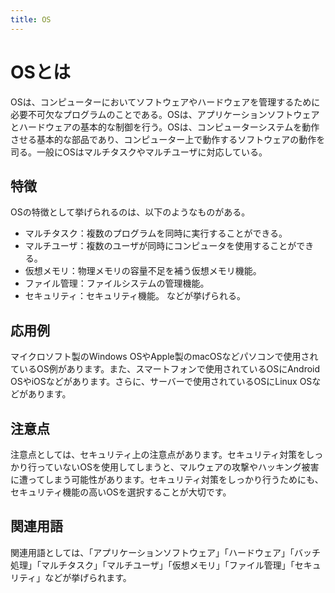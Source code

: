 ```yaml
---
title: OS
---
```


# OSとは
OSは、コンピューターにおいてソフトウェアやハードウェアを管理するために必要不可欠なプログラムのことである。OSは、アプリケーションソフトウェアとハードウェアの基本的な制御を行う。OSは、コンピューターシステムを動作させる基本的な部品であり、コンピューター上で動作するソフトウェアの動作を司る。一般にOSはマルチタスクやマルチユーザに対応している。

## 特徴
OSの特徴として挙げられるのは、以下のようなものがある。
- マルチタスク：複数のプログラムを同時に実行することができる。
- マルチユーザ：複数のユーザが同時にコンピュータを使用することができる。
- 仮想メモリ：物理メモリの容量不足を補う仮想メモリ機能。
- ファイル管理：ファイルシステムの管理機能。
- セキュリティ：セキュリティ機能。
などが挙げられる。

## 応用例
マイクロソフト製のWindows OSやApple製のmacOSなどパソコンで使用されているOS例があります。また、スマートフォンで使用されているOSにAndroid OSやiOSなどがあります。さらに、サーバーで使用されているOSにLinux OSなどがあります。

## 注意点
注意点としては、セキュリティ上の注意点があります。セキュリティ対策をしっかり行っていないOSを使用してしまうと、マルウェアの攻撃やハッキング被害に遭ってしまう可能性があります。セキュリティ対策をしっかり行うためにも、セキュリティ機能の高いOSを選択することが大切です。

 ## 関連用語
 関連用語としては、「アプリケーションソフトウェア」「ハードウェア」「バッチ処理」「マルチタスク」「マルチユーザ」「仮想メモリ」「ファイル管理」「セキュリティ」などが挙げられます。